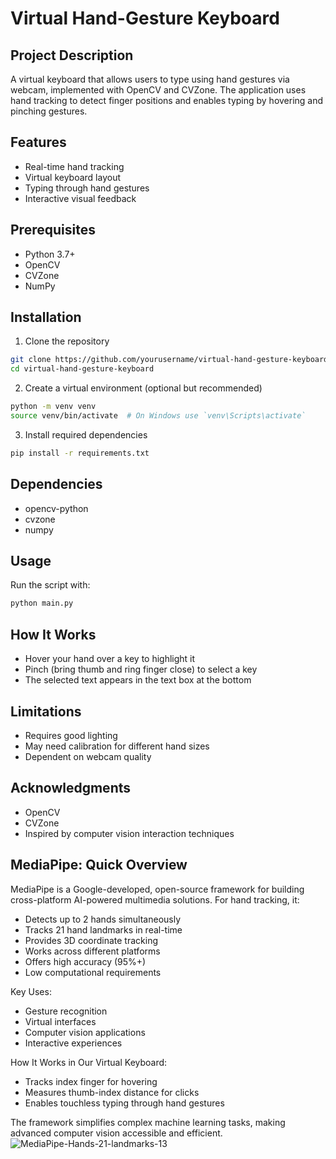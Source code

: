 # Virtual Hand-Gesture Keyboard

## Project Description
A virtual keyboard that allows users to type using hand gestures via webcam, implemented with OpenCV and CVZone. The application uses hand tracking to detect finger positions and enables typing by hovering and pinching gestures.

## Features
- Real-time hand tracking
- Virtual keyboard layout
- Typing through hand gestures
- Interactive visual feedback

## Prerequisites
- Python 3.7+
- OpenCV
- CVZone
- NumPy

## Installation
1. Clone the repository
```bash
git clone https://github.com/yourusername/virtual-hand-gesture-keyboard.git
cd virtual-hand-gesture-keyboard
```

2. Create a virtual environment (optional but recommended)
```bash
python -m venv venv
source venv/bin/activate  # On Windows use `venv\Scripts\activate`
```

3. Install required dependencies
```bash
pip install -r requirements.txt
```

## Dependencies
- opencv-python
- cvzone
- numpy

## Usage
Run the script with:
```bash
python main.py
```

## How It Works
- Hover your hand over a key to highlight it
- Pinch (bring thumb and ring finger close) to select a key
- The selected text appears in the text box at the bottom

## Limitations
- Requires good lighting
- May need calibration for different hand sizes
- Dependent on webcam quality

## Acknowledgments
- OpenCV
- CVZone
- Inspired by computer vision interaction techniques

## MediaPipe: Quick Overview
MediaPipe is a Google-developed, open-source framework for building cross-platform AI-powered multimedia solutions. For hand tracking, it:
- Detects up to 2 hands simultaneously
- Tracks 21 hand landmarks in real-time
- Provides 3D coordinate tracking
- Works across different platforms
- Offers high accuracy (95%+)
- Low computational requirements

Key Uses:
- Gesture recognition
- Virtual interfaces
- Computer vision applications
- Interactive experiences

How It Works in Our Virtual Keyboard:
- Tracks index finger for hovering
- Measures thumb-index distance for clicks
- Enables touchless typing through hand gestures

The framework simplifies complex machine learning tasks, making advanced computer vision accessible and efficient.
![MediaPipe-Hands-21-landmarks-13](https://github.com/user-attachments/assets/082d25f9-a1ec-4022-8938-dc184119182b)

